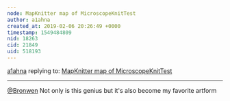 ```yaml
---
node: MapKnitter map of MicroscopeKnitTest
author: a1ahna
created_at: 2019-02-06 20:26:49 +0000
timestamp: 1549484809
nid: 18263
cid: 21849
uid: 518193
---
```




[a1ahna](../profile/a1ahna) replying to: [MapKnitter map of MicroscopeKnitTest](../notes/Bronwen/02-05-2019/mapknitter-map-of-microscopeknittest)

----
 [@Bronwen](/profile/Bronwen) Not only is this genius but it's also become my favorite artform 